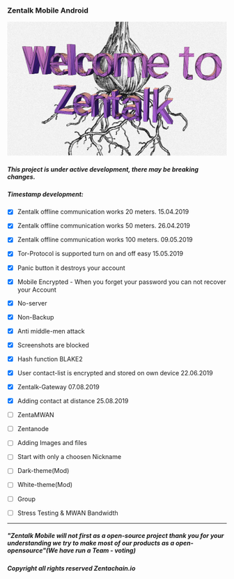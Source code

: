 ### Zentalk Mobile Android
![onion_zentalk_cyber](images/Welcome%20Zentalk.png)
##### This project is under active development, there may be breaking changes.

##### Timestamp development:

- [x] Zentalk offline communication works 20 meters. 15.04.2019

- [x] Zentalk offline communication works 50 meters. 26.04.2019

- [x] Zentalk offline communication works 100 meters. 09.05.2019

- [x] Tor-Protocol is supported turn on and off easy 15.05.2019

- [x] Panic button it destroys your account

- [x] Mobile Encrypted - When you forget your password you can not recover your Account

- [x] No-server

- [x] Non-Backup

- [x] Anti middle-men attack

- [x] Screenshots are blocked

- [x] Hash function BLAKE2

- [x] User contact-list is encrypted and stored on own device 22.06.2019

- [x] Zentalk-Gateway 07.08.2019

- [x] Adding  contact at distance 25.08.2019

- [ ] ZentaMWAN 

- [ ] Zentanode

- [ ] Adding Images and files

- [ ] Start with only a choosen Nickname

- [ ] Dark-theme(Mod)

- [ ] White-theme(Mod)

- [ ] Group

- [ ] Stress Testing & MWAN Bandwidth


-------------

##### *"Zentalk Mobile will not first as a open-source project thank you for your understanding we try to make most of our products as a* *open-opensource"(We have run a Team - voting)*
##### *Copyright all rights reserved Zentachain.io*
